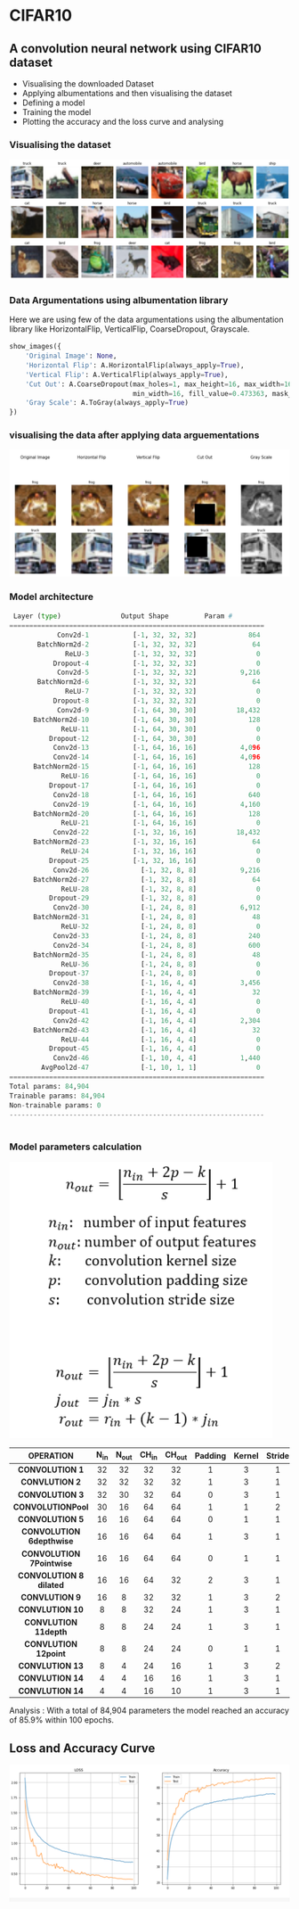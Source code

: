 # CIFAR10
 ## A convolution neural network using CIFAR10 dataset
 

- Visualising the downloaded Dataset
- Applying albumentations and then visualising the dataset
- Defining a model 
- Training the model 
- Plotting the accuracy and the loss curve and analysing 

### Visualising the dataset 
![](img/cifar10.png)

### Data Argumentations using albumentation library 
Here we are using few of the data argumentations using the albumentation library like HorizontalFlip, VerticalFlip, CoarseDropout, Grayscale.

``` python
show_images({
    'Original Image': None,
    'Horizontal Flip': A.HorizontalFlip(always_apply=True),
    'Vertical Flip': A.VerticalFlip(always_apply=True),
    'Cut Out': A.CoarseDropout(max_holes=1, max_height=16, max_width=16, min_holes=1, min_height=16, 
                               min_width=16, fill_value=0.473363, mask_fill_value=None, always_apply=True),
    'Gray Scale': A.ToGray(always_apply=True)
})
```
### visualising the data after applying data arguementations
![](img/albumentation.png)


### Model architecture 
``` python 
 Layer (type)               Output Shape         Param #
================================================================
            Conv2d-1           [-1, 32, 32, 32]             864
       BatchNorm2d-2           [-1, 32, 32, 32]              64
              ReLU-3           [-1, 32, 32, 32]               0
           Dropout-4           [-1, 32, 32, 32]               0
            Conv2d-5           [-1, 32, 32, 32]           9,216
       BatchNorm2d-6           [-1, 32, 32, 32]              64
              ReLU-7           [-1, 32, 32, 32]               0
           Dropout-8           [-1, 32, 32, 32]               0
            Conv2d-9           [-1, 64, 30, 30]          18,432
      BatchNorm2d-10           [-1, 64, 30, 30]             128
             ReLU-11           [-1, 64, 30, 30]               0
          Dropout-12           [-1, 64, 30, 30]               0
           Conv2d-13           [-1, 64, 16, 16]           4,096
           Conv2d-14           [-1, 64, 16, 16]           4,096
      BatchNorm2d-15           [-1, 64, 16, 16]             128
             ReLU-16           [-1, 64, 16, 16]               0
          Dropout-17           [-1, 64, 16, 16]               0
           Conv2d-18           [-1, 64, 16, 16]             640
           Conv2d-19           [-1, 64, 16, 16]           4,160
      BatchNorm2d-20           [-1, 64, 16, 16]             128
             ReLU-21           [-1, 64, 16, 16]               0
           Conv2d-22           [-1, 32, 16, 16]          18,432
      BatchNorm2d-23           [-1, 32, 16, 16]              64
             ReLU-24           [-1, 32, 16, 16]               0
          Dropout-25           [-1, 32, 16, 16]               0
           Conv2d-26             [-1, 32, 8, 8]           9,216
      BatchNorm2d-27             [-1, 32, 8, 8]              64
             ReLU-28             [-1, 32, 8, 8]               0
          Dropout-29             [-1, 32, 8, 8]               0
           Conv2d-30             [-1, 24, 8, 8]           6,912
      BatchNorm2d-31             [-1, 24, 8, 8]              48
             ReLU-32             [-1, 24, 8, 8]               0
           Conv2d-33             [-1, 24, 8, 8]             240
           Conv2d-34             [-1, 24, 8, 8]             600
      BatchNorm2d-35             [-1, 24, 8, 8]              48
             ReLU-36             [-1, 24, 8, 8]               0
          Dropout-37             [-1, 24, 8, 8]               0
           Conv2d-38             [-1, 16, 4, 4]           3,456
      BatchNorm2d-39             [-1, 16, 4, 4]              32
             ReLU-40             [-1, 16, 4, 4]               0
          Dropout-41             [-1, 16, 4, 4]               0
           Conv2d-42             [-1, 16, 4, 4]           2,304
      BatchNorm2d-43             [-1, 16, 4, 4]              32
             ReLU-44             [-1, 16, 4, 4]               0
          Dropout-45             [-1, 16, 4, 4]               0
           Conv2d-46             [-1, 10, 4, 4]           1,440
        AvgPool2d-47             [-1, 10, 1, 1]               0
================================================================
Total params: 84,904
Trainable params: 84,904
Non-trainable params: 0
----------------------------------------------------------------
  
```
### Model parameters calculation 
![](img/parameters.png)

| OPERATION |	N<sub>in</sub> |	N<sub>out</sub> |	CH<sub>in</sub> |	CH<sub>out</sub> |	Padding	| Kernel |	Stride	| j<sub>in</sub> |	j<sub>out</sub>	| r<sub>in</sub> |	r<sub>out</sub> |
| :-------: | :-------: | :-------: | :-------: | :-------: | :-------: | :-------: | :-------: | :-------: | :-------: | :-------: | :-------: |
| **CONVOLUTION 1** |	32 | 32 | 32 | 32 | 1 | 3 | 1 | 1 | 1 | 1 | 3 | 
| **CONVLUTION 2** |	32 | 32 | 32 | 32 | 1 | 3 | 1 | 1 | 1 | 3 | 5 |
| **CONVOLUTION 3**|	32 | 30 | 32 | 64 | 0 | 3 | 1 | 1 | 1 | 5 | 7 |
| **CONVOLUTIONPool** |	30 | 16 | 64 | 64 | 1 | 1 | 2 | 1 | 2 | 7 | 7 |
| **CONVOLUTION 5** |	16 | 16 | 64 | 64 | 0 | 1 | 1 | 2 | 2 | 7 | 7 |
| **CONVOLUTION 6depthwise** |	16 | 16 | 64 | 64 | 1 | 3 | 1 | 2 | 2 | 7 | 11 |
| **CONVOLUTION 7Pointwise** |	16	 | 16 | 64 | 64	| 0	| 1	| 1	| 2 |	2	| 11 |  11 |
| **CONVOLUTION 8 dilated**  |  16  | 16  |	64 | 32	| 2	| 3	| 1 |	2 |	2 |	11 |	15 |
| **CONVLUTION 9** |  16  | 8  |	32 | 32	| 1	| 3	| 2 |	2 |	4 |	15 |	23 |
| **CONVLUTION 10** |  8 | 8  |	32 | 24	| 1	| 3	| 1 |	4 |	4 |	23 |	31 |
| **CONVLUTION 11depth** |  8 | 8  |	24 | 24	| 1	| 3	| 1 |	4 |	4 |	31 |	39 |
| **CONVLUTION 12point** |  8 | 8  |	24 | 24	| 0 | 1	| 1 |	4 |	4 |	39 |	39 |
| **CONVLUTION 13** |  8 | 4  |	24 | 16	| 1 | 3	| 2 |	4 |	8 |	39 |	47 |
| **CONVLUTION 14** |  4 | 4  |	16 | 16	| 1 | 3	| 1 |	8 |	8 |	47 |	63 |
| **CONVLUTION 14** |  4 | 4  |	16 | 10	| 1 | 3	| 1 |	8 |	8 |	63 |	79 |

Analysis :
With a total of 84,904 parameters the model reached an accuracy of 85.9% within 100 epochs. 

## Loss and Accuracy Curve
![](img/LossAccu.png)

